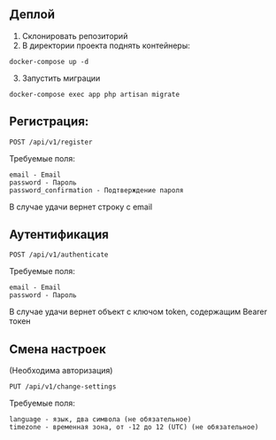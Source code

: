 ## Деплой
1. Склонировать репозиторий
2. В директории проекта поднять контейнеры:
```shell
docker-compose up -d
```
3. Запустить миграции
```shell
docker-compose exec app php artisan migrate
```

## Регистрация:

    POST /api/v1/register
Требуемые поля:

    email - Email
    password - Пароль
    password_confirmation - Подтверждение пароля

В случае удачи вернет строку с email

## Аутентификация

    POST /api/v1/authenticate
Требуемые поля:

    email - Email
    password - Пароль
В случае удачи вернет объект с ключом token, содержащим Bearer токен

## Смена настроек
(Необходима авторизация)

    PUT /api/v1/change-settings
Требуемые поля:

    language - язык, два символа (не обязательное)
    timezone - временная зона, от -12 до 12 (UTC) (не обязательное)
